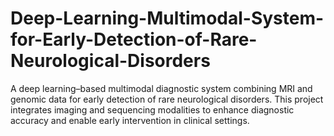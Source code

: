# Deep-Learning-Multimodal-System-for-Early-Detection-of-Rare-Neurological-Disorders
A deep learning–based multimodal diagnostic system combining MRI and genomic data for early detection of rare neurological disorders. This project integrates imaging and sequencing modalities to enhance diagnostic accuracy and enable early intervention in clinical settings.

